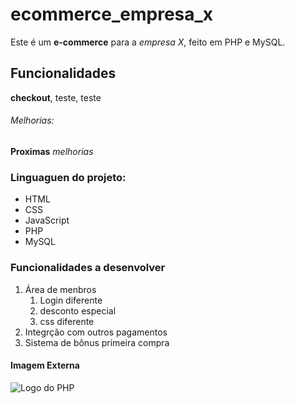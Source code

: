 # ecommerce_empresa_x
Este é um **e-commerce** para a *empresa X*, feito em PHP e MySQL.

## Funcionalidades

**checkout**, teste, teste

###### Melhorias:

__Proximas__ _melhorias_

### Linguaguen do projeto:

* HTML
* CSS
* JavaScript
* PHP
* MySQL

### Funcionalidades a desenvolver

1. Área de menbros
    1. Login diferente
    2. desconto especial
    3. css diferente
2. Integrção com outros pagamentos
3. Sistema de bônus primeira compra

#### Imagem Externa
![Logo do PHP](https://upload.wikimedia.org/wikipedia/commons/2/27/PHP-logo.svg)